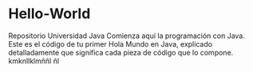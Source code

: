 # Hello-World
Repositorio Universidad Java
Comienza aquí la programación con Java. Este es el código de tu primer Hola Mundo en Java, explicado detalladamente que significa cada pieza de código que lo compone.
kmknllklmññl ñl
